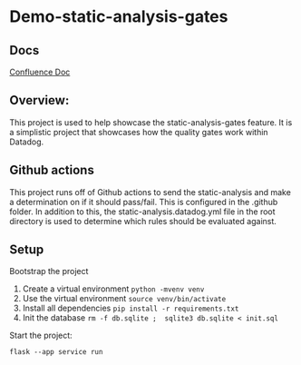 # Demo-static-analysis-gates

## Docs
[Confluence Doc](https://datadoghq.atlassian.net/wiki/spaces/DE/pages/3061318175/Static+Analysis+Gates+Demo+App)

## Overview:
This project is used to help showcase the static-analysis-gates feature. It is a simplistic project that showcases how the quality gates work within Datadog. 

## Github actions
This project runs off of Github actions to send the static-analysis and make a determination on if it should pass/fail. This is configured in the .github folder. In addition to this, the static-analysis.datadog.yml file in the root directory is used to determine which rules should be evaluated against.

## Setup
Bootstrap the project

1. Create a virtual environment `python -mvenv venv`
2. Use the virtual environment `source venv/bin/activate`
3. Install all dependencies `pip install -r requirements.txt`
4. Init the database `rm -f db.sqlite ;  sqlite3 db.sqlite < init.sql`

Start the project:

```shell
flask --app service run
```

